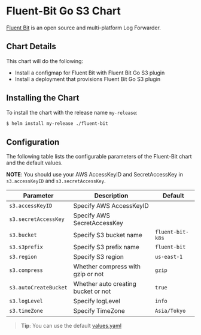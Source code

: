 # Fluent-Bit Go S3 Chart

[Fluent Bit](http://fluentbit.io/) is an open source and multi-platform Log Forwarder.

## Chart Details

This chart will do the following:

* Install a configmap for Fluent Bit with Fluent Bit Go S3 plugin
* Install a deployment that provisions Fluent Bit Go S3 plugin

## Installing the Chart

To install the chart with the release name `my-release`:

```bash
$ helm install my-release ./fluent-bit
```

## Configuration

The following table lists the configurable parameters of the Fluent-Bit chart and the default values.

**NOTE**: You should use your AWS AccessKeyID and SecretAccessKey in `s3.accessKeyID` and `s3.secretAccessKey`.

| Parameter               | Description                         | Default                 |
| ----------------------- | ----------------------------------- | ----------------------- |
| `s3.accessKeyID`        | Specify AWS AccessKeyID             |                         |
| `s3.secretAccessKey`    | Specify AWS SecretAccessKey         |                         |
| `s3.bucket`             | Specify S3 bucket name              | `fluent-bit-k8s`        |
| `s3.s3prefix`           | Specify S3 prefix name              | `fluent-bit`            |
| `s3.region`             | Specify S3 region                   | `us-east-1`             |
| `s3.compress`           | Whether compress with gzip or not   | `gzip`                  |
| `s3.autoCreateBucket`   | Whether auto creating bucket or not | `true`                  |
| `s3.logLevel`           | Specify logLevel                    | `info`                  |
| `s3.timeZone`           | Specify TimeZone                    | `Asia/Tokyo`            |

> **Tip**: You can use the default [values.yaml](https://github.com/cosmo0920/fluent-bit-go-s3/blob/master/helm/fluent-bit/values.yaml)
